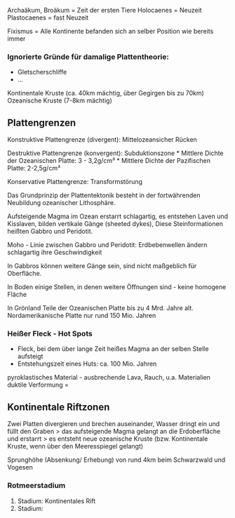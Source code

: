 Archaäkum, Broäkum = Zeit der ersten Tiere
Holocaenes = Neuzeit
Plastocaenes = fast Neuzeit

Fixismus = Alle Kontinente befanden sich an selber Position wie bereits immer

### Ignorierte Gründe für damalige Plattentheorie:
* Gletscherschliffe
* ...

Kontinentale Kruste (ca. 40km mächtig, über Gegirgen bis zu 70km)
Ozeanische Kruste (7-8km mächtig)


## Plattengrenzen
Konstruktive Plattengrenze (divergent): Mittelozeansicher Rücken

Destruktive Plattengrenze (konvergent): Subduktionszone
    * Mittlere Dichte der Ozeanischen Platte: 3 - 3,2g/cm³
    * Mittlere Dichte der Pazifischen Platte: 2-2,5g/cm³

Konservative Plattengrenze: Transformstörung

Das Grundprinzip der Plattentektonik besteht in der fortwährenden Neubildung ozeanischer Lithosphäre.

Aufsteigende Magma im Ozean erstarrt schlagartig, es entstehen Laven und Kisslaven, bilden vertikale Gänge (sheeted dykes), Diese Steinformationen heißten Gabbro und Peridotit.

Moho - Linie zwischen Gabbro und Peridotit: Erdbebenwellen ändern schlagartig ihre Geschwindigkeit

In Gabbros können weitere Gänge sein, sind nicht maßgeblich für Oberfläche.

In Boden einige Stellen, in denen weitere Öffnungen sind - keine homogene Fläche

In Grönland Teile der Ozeanischen Platte bis zu 4 Mrd. Jahre alt. Nordamerikanische Platte nur rund 150 Mio. Jahren


### Heißer Fleck - Hot Spots
* Fleck, bei dem über lange Zeit heißes Magma an der selben Stelle aufsteigt
* Entstehungszeit eines Huts: ca. 100 Mio. Jahren


pyroklastisches Material - ausbrechende Lava, Rauch, u.a. Materialien
duktile Verformung = 

## Kontinentale Riftzonen
Zwei Platten divergieren und brechen auseinander, Wasser dringt ein und füllt den Graben > das aufsteigende Magma gelangt an die Erdoberfläche und erstarrt > es entsteht neue ozeanische Kruste (bzw. Kontinentale Kruste, wenn über den Meeresspiegel gelangt)

Sprunghöhe (Absenkung/ Erhebung) von rund 4km beim Schwarzwald und Vogesen



### Rotmeerstadium
1. Stadium: Kontinentales Rift
2. Stadium: 

